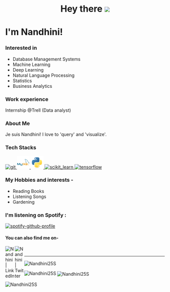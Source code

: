 <h1 align="center">Hey there <img src="https://media.giphy.com/media/hvRJCLFzcasrR4ia7z/giphy.gif" width="40"></h1>

<h1 align="left">I'm Nandhini! </h1>


### Interested in 
* Database Management Systems
* Machine Learning
* Deep Learning
* Natural Language Processing 
* Statistics
* Business Analytics


### Work experience
Internship @Trell (Data analyst)

### About Me 
Je suis Nandhini!
I love to 'query' and 'visualize'.


<h3 align="left">Tech Stacks</h3>
<p align="left"> <a href="https://git-scm.com/" target="_blank"> <img src="https://www.vectorlogo.zone/logos/git-scm/git-scm-icon.svg" alt="git" width="40" height="40"/> </a> <a href="https://www.mysql.com/" target="_blank"> <img src="https://raw.githubusercontent.com/devicons/devicon/master/icons/mysql/mysql-original-wordmark.svg" alt="mysql" width="40" height="40"/> </a> <a href="https://www.python.org" target="_blank"> <img src="https://raw.githubusercontent.com/devicons/devicon/master/icons/python/python-original.svg" alt="python" width="40" height="40"/> </a> <a href="https://scikit-learn.org/" target="_blank"> <img src="https://upload.wikimedia.org/wikipedia/commons/0/05/Scikit_learn_logo_small.svg" alt="scikit_learn" width="40" height="40"/> </a> <a href="https://www.tensorflow.org" target="_blank"> <img src="https://www.vectorlogo.zone/logos/tensorflow/tensorflow-icon.svg" alt="tensorflow" width="40" height="40"/> </a> </p>

### My Hobbies and interests -
* Reading Books
* Listening Songs
* Gardening

### I'm listening on Spotify :

[![spotify-github-profile](https://spotify-github-profile.vercel.app/api/view?uid=31n6udzwa2k2kynrogakwrwy3xk4&cover_image=true&theme=default)](https://github.com/kittinan/spotify-github-profile)


#### You can also find me on-

[<img align="left" alt="Nandhini | LinkedIn" width="30px" src="https://img.icons8.com/color/48/000000/linkedin.png" />][linkedin]
[<img align="left" alt="Nandhini | Twitter" width="30px" src="https://img.icons8.com/fluent/48/000000/twitter.png" />][twitter]



<br>

<hr>

[linkedin]: https://www.linkedin.com/in/nandhini-s-175655176/
[twitter]: https://twitter.com/Nandhin96093533




<p align="left"> <img src="https://komarev.com/ghpvc/?username=Nandhini25S&label=Profile%20views&color=0e75b6&style=flat" alt="Nandhini25S" /> </p>




<p><img align="left" src="https://github-readme-stats.vercel.app/api/top-langs?username=Nandhini25S&show_icons=true&locale=en&layout=compact" alt="Nandhini25S" /></p>

<p>&nbsp;<img align="center" src="https://github-readme-stats.vercel.app/api?username=Nandhini25S&show_icons=true&locale=en" alt="Nandhini25S" /></p>
<p><img align="center" src="https://github-readme-streak-stats.herokuapp.com/?user=Nandhini25S&" alt="Nandhini25S" /></p>

